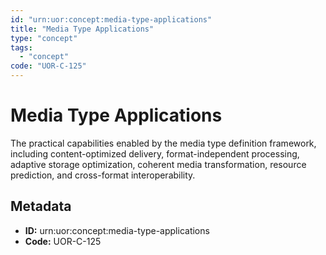 ```yaml
---
id: "urn:uor:concept:media-type-applications"
title: "Media Type Applications"
type: "concept"
tags:
  - "concept"
code: "UOR-C-125"
---
```


# Media Type Applications

The practical capabilities enabled by the media type definition framework, including content-optimized delivery, format-independent processing, adaptive storage optimization, coherent media transformation, resource prediction, and cross-format interoperability.

## Metadata

- **ID:** urn:uor:concept:media-type-applications
- **Code:** UOR-C-125
